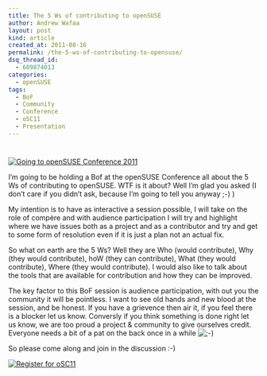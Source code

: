 ```yaml
---
title: The 5 Ws of contributing to openSUSE
author: Andrew Wafaa
layout: post
kind: article
created_at: 2011-08-16
permalink: /the-5-ws-of-contributing-to-opensuse/
dsq_thread_id:
  - 609874013
categories:
  - openSUSE
tags:
  - BoF
  - Community
  - Conference
  - oSC11
  - Presentation
---
```

# 

[![Going to openSUSE Conference 2011][1]][2]

 [1]: http://static.opensuse.org/promo/osc2011/banner/square-badge.png
 [2]: http://conference.opensuse.org/ "openSUSE Conference 2011"

I’m going to be holding a Bof at the openSUSE Conference all about the 5 Ws of contributing to openSUSE. WTF is it about? Well I’m glad you asked (I don’t care if you didn’t ask, because I’m going to tell you anyway ;-) )

My intention is to have as interactive a session possible, I will take on the role of compère and with audience participation I will try and highlight where we have issues both as a project and as a contributor and try and get to some form of resolution even if it is just a plan not an actual fix.

So what on earth are the 5 Ws? Well they are Who (would contribute), Why (they would contribute), hoW (they can contribute), What (they would contribute), Where (they would contribute). I would also like to talk about the tools that are available for contribution and how they can be improved.

The key factor to this BoF session is audience participation, with out you the community it will be pointless. I want to see old hands and new blood at the session, and be honest. If you have a grievence then air it, if you feel there is a blocker let us know. Conversly if you think something is done right let us know, we are too proud a project & community to give ourselves credit. Everyone needs a bit of a pat on the back once in a while ![;-)][2] 

So please come along and join in the discussion :-)

[![Register for oSC11][5]][6]

 [5]: ../../../images/register.png "Register for oSC11"
 [6]: http://conference.opensuse.org/indico//confRegistrationFormDisplay.py/display?confId=2 "Register for oSC11"
